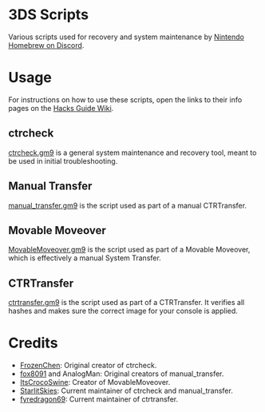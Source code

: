 # 3DS Scripts

Various scripts used for recovery and system maintenance by [Nintendo Homebrew on Discord](https://discord.gg/C29hYvh).

# Usage

For instructions on how to use these scripts, open the links to their info pages on the [Hacks Guide Wiki](https://wiki.hacks.guide/wiki/Main_Page).

## ctrcheck

[ctrcheck.gm9](https://wiki.hacks.guide/wiki/3DS:Ctrcheck) is a general system maintenance and recovery tool, meant to be used in initial troubleshooting.

## Manual Transfer

[manual_transfer.gm9](https://wiki.hacks.guide/wiki/3DS:CTRTransfer/Manual) is the script used as part of a manual CTRTransfer.

## Movable Moveover

[MovableMoveover.gm9](https://wiki.hacks.guide/wiki/3DS:Movable_Moveover) is the script used as part of a Movable Moveover, which is effectively a manual System Transfer.

## CTRTransfer
[ctrtransfer.gm9](https://3ds.hacks.guide/ctrtransfer.html) is the script used as part of a CTRTransfer. It verifies all hashes and makes sure the correct image for your console is applied.

# Credits

* [FrozenChen](https://github.com/FrozenChen): Original creator of ctrcheck.
* [fox8091](https://github.com/fox8091) and AnalogMan: Original creators of manual_transfer.
* [ItsCrocoSwine](https://github.com/ItsCrocoSwine): Creator of MovableMoveover.
* [StarlitSkies](https://github.com/StarlitSkies): Current maintainer of ctrcheck and manual_transfer.
* [fyredragon69](github.com/fyredragon69): Current maintainer of ctrtransfer.
